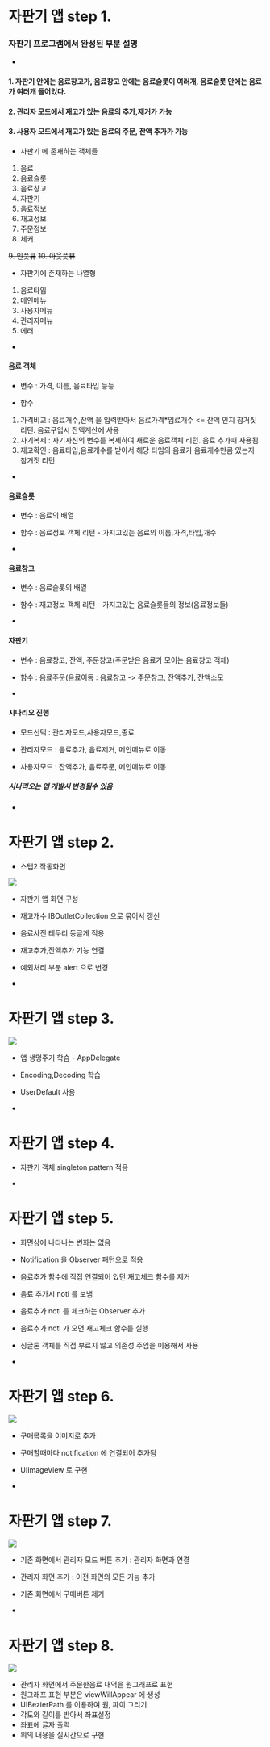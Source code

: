 # 자판기 앱 step 1.

### 자판기 프로그램에서 완성된 부분 설명
-

#### 1. 자판기 안에는 음료창고가, 음료창고 안에는 음료슬롯이 여러개, 음료슬롯 안에는 음료가 여러개 들어있다.
#### 2. 관리자 모드에서 재고가 있는 음료의 추가,제거가 가능
#### 3. 사용자 모드에서 재고가 있는 음료의 주문, 잔액 추가가 가능

- 자판기 에 존재하는 객체들

1. 음료
2. 음료슬롯
3. 음료창고
4. 자판기
5. 음료정보
6. 재고정보
7. 주문정보
8. 체커

~~9. 인풋뷰~~
~~10. 아웃풋뷰~~

- 자판기에 존재하는 나열형

1. 음료타입
2. 메인메뉴
3. 사용자메뉴
4. 관리자메뉴
5. 에러

-

#### 음료 객체

- 변수 : 가격, 이름, 음료타입 등등

- 함수

1. 가격비교 : 음료개수,잔액 을 입력받아서 음료가격*임료개수 <= 잔액 인지 참거짓 리턴. 음료구입시 잔액계산에 사용
2. 자기복제 : 자기자신의 변수를 복제하여 새로운 음료객체 리턴. 음료 추가때 사용됨
3. 재고확인 : 음료타입,음료개수를 받아서 해당 타임의 음료가 음료개수만큼 있는지 참거짓 리턴

-

#### 음료슬롯

- 변수 : 음료의 배열
- 함수 : 음료정보 객체 리턴 - 가지고있는 음료의 이름,가격,타입,개수

-

#### 음료창고

- 변수 : 음료슬롯의 배열

- 함수 : 재고정보 객체 리턴 - 가지고있는 음료슬롯들의 정보(음료정보들)

-

#### 자판기 

- 변수 : 음료창고, 잔액, 주문창고(주문받은 음료가 모이는 음료창고 객체)

- 함수 : 음료주문(음료이동 : 음료창고 -> 주문창고, 잔액추가, 잔액소모

-

#### 시나리오 진행

- 모드선택 : 관리자모드,사용자모드,종료

- 관리자모드 : 음료추가, 음료제거, 메인메뉴로 이동
- 사용자모드 : 잔액추가, 음료주문, 메인메뉴로 이동

##### 시나리오는 앱 개발시 변경될수 있음

-

# 자판기 앱 step 2.

- 스텝2 작동화면 

![](VendingmachineApp_step2_20180920.gif)

- 자판기 앱 화면 구성
- 재고개수 IBOutletCollection 으로 묶어서 갱신
- 음료사진 테두리 둥글게 적용
- 재고추가,잔액추가 기능 연결
- 예외처리 부분 alert 으로 변경

-

# 자판기 앱 step 3.

![](VendingmachineApp_step3_running.gif)

- 앱 생명주기 학슴 - AppDelegate
- Encoding,Decoding 학습
- UserDefault 사용

-

# 자판기 앱 step 4.

- 자판기 객체 singleton pattern 적용

-

# 자판기 앱 step 5.

- 화면상에 나타나는 변화는 없음
- Notification 을 Observer 패턴으로 적용
- 음료추가 함수에 직접 연결되어 있던 재고체크 함수를 제거
- 음료 추가시 noti 를 보냄
- 음료추가 noti 를 체크하는 Observer 추가
- 음료추가 noti 가 오면 재고체크 함수를 실행
- 싱글톤 객체를 직접 부르지 않고 의존성 주입을 이용해서 사용

-

# 자판기 앱 step 6.
![](VendingmachineApp_step6_20181131.gif)

- 구매목록을 이미지로 추가
- 구매할때마다 notification 에 연결되어 추가됨
- UIImageView 로 구현

-

# 자판기 앱 step 7.
![](VendingmachineApp_step7_20181201.gif)

- 기존 화면에서 관리자 모드 버튼 추가 : 관리자 화면과 연결
- 관리자 화면 추가 : 이전 화면의 모든 기능 추가
- 기존 화면에서 구매버튼 제거

-

# 자판기 앱 step 8.
![](VendingmachineApp_step8_20181214.gif)

- 관리자 화면에서 주문한음료 내역을 원그래프로 표현
- 원그래프 표현 부분은 viewWillAppear 에 생성
- UIBezierPath 를 이용하여 원, 파이 그리기
- 각도와 길이를 받아서 좌표설정
- 좌표에 글자 출력
- 위의 내용을 실시간으로 구현